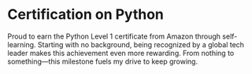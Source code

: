 # Certification on Python
  Proud to earn the Python Level 1 certificate from Amazon through self-learning. Starting with no background, being recognized by a global tech leader makes this achievement even more rewarding. From nothing to something—this milestone fuels my drive to keep growing.
